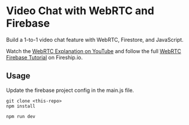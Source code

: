 # Video Chat with WebRTC and Firebase

Build a 1-to-1 video chat feature with WebRTC, Firestore, and JavaScript.  
  
Watch the [WebRTC Explanation on YouTube](https://youtu.be/WmR9IMUD_CY) and follow the full [WebRTC Firebase Tutorial](https://fireship.io/lessons/webrtc-firebase-video-chat) on Fireship.io. 
       
## Usage   
  
Update the firebase project config in the main.js file. 
    
```
git clone <this-repo>
npm install

npm run dev
```
